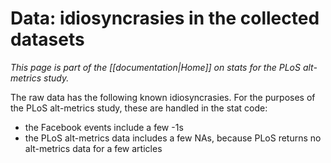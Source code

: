 # Data:  idiosyncrasies in the collected datasets

*This page is part of the [[documentation|Home]] on stats for the PLoS alt-metrics study.*

The raw data has the following known idiosyncrasies.  For the purposes of the PLoS alt-metrics study, these are handled in the stat code:

* the Facebook events include a few -1s
* the PLoS alt-metrics data includes a few NAs, because PLoS returns no alt-metrics data for a few articles

 
